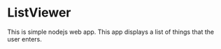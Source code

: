 # ListViewer

This is simple nodejs web app. This app displays a list of things that the user enters.
